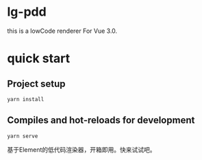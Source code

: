# lg-pdd
this is a lowCode renderer
For Vue 3.0.

# quick start

## Project setup
```
yarn install
```

## Compiles and hot-reloads for development
```
yarn serve
```

基于Element的低代码渲染器，开箱即用。快来试试吧。